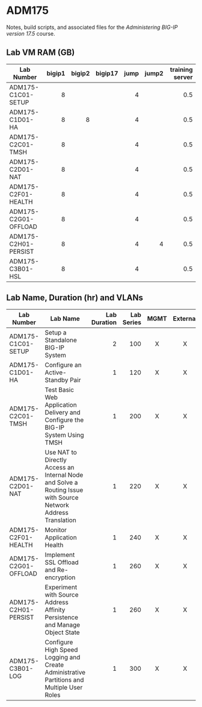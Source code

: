 # ADM175
Notes, build scripts, and associated files for the *Administering BIG-IP version 17.5* course.

## Lab VM RAM (GB)
|Lab Number           |bigip1|bigip2|bigip17|jump|jump2|training server|
|---------------------|-----:|-----:|------:|---:|----:|--------------:|
|ADM175-C1C01-SETUP   |8     |      |       |4   |     |0.5            |
|ADM175-C1D01-HA      |8     |8     |       |4   |     |0.5            |
|ADM175-C2C01-TMSH    |8     |      |       |4   |     |0.5            |
|ADM175-C2D01-NAT     |8     |      |       |4   |     |0.5            |
|ADM175-C2F01-HEALTH  |8     |      |       |4   |     |0.5            |
|ADM175-C2G01-OFFLOAD |8     |      |       |4   |     |0.5            |
|ADM175-C2H01-PERSIST |8     |      |       |4   |4    |0.5            |
|ADM175-C3B01-HSL     |8     |      |       |4   |     |0.5            |

## Lab Name, Duration (hr) and VLANs
|Lab Number           |Lab Name                                                                                                      |Lab Duration|Lab Series|MGMT|External|Internal|
|---------------------|--------------------------------------------------------------------------------------------------------------|-----------:|---------:|:--:|:------:|:------:|
|ADM175-C1C01-SETUP   |Setup a Standalone BIG-IP System                                                                              |2           |100       |X   |X       |X       |
|ADM175-C1D01-HA      |Configure an Active-Standby Pair                                                                              |1           |120       |X   |X       |X       |
|ADM175-C2C01-TMSH    |Test Basic Web Application Delivery and Configure the BIG-IP System Using TMSH                                |1           |200       |X   |X       |X       |
|ADM175-C2D01-NAT     |Use NAT to Directly Access an Internal Node and Solve a Routing Issue with Source Network Address Translation |1           |220       |X   |X       |X       |
|ADM175-C2F01-HEALTH  |Monitor Application Health                                                                                    |1           |240       |X   |X       |X       |
|ADM175-C2G01-OFFLOAD |Implement SSL Offload and Re-encryption                                                                       |1           |260       |X   |X       |X       |
|ADM175-C2H01-PERSIST |Experiment with Source Address Affinity Persistence and Manage Object State                                   |1           |260       |X   |X       |X       |
|ADM175-C3B01-LOG     |Configure High Speed Logging and Create Administrative Partitions and Multiple User Roles                     |1           |300       |X   |X       |X       |
